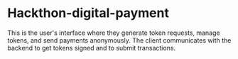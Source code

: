 # Hackthon-digital-payment
This is the user's interface where they generate token requests, manage tokens, and send payments anonymously. The client communicates with the backend to get tokens signed and to submit transactions.
